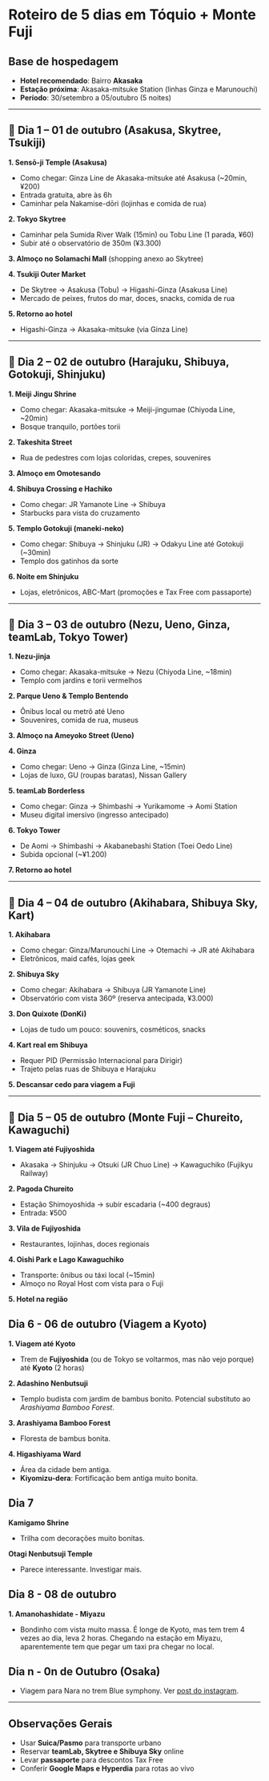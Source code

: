 # Roteiro de 5 dias em Tóquio + Monte Fuji

## Base de hospedagem
- **Hotel recomendado**: Bairro **Akasaka**
- **Estação próxima**: Akasaka-mitsuke Station (linhas Ginza e Marunouchi)
- **Período**: 30/setembro a 05/outubro (5 noites)

---

## 📅 Dia 1 – 01 de outubro (Asakusa, Skytree, Tsukiji)

**1. Sensō-ji Temple (Asakusa)**
- Como chegar: Ginza Line de Akasaka-mitsuke até Asakusa (~20min, ¥200)
- Entrada gratuita, abre às 6h
- Caminhar pela Nakamise-dōri (lojinhas e comida de rua)

**2. Tokyo Skytree**
- Caminhar pela Sumida River Walk (15min) ou Tobu Line (1 parada, ¥60)
- Subir até o observatório de 350m (¥3.300)

**3. Almoço no Solamachi Mall** (shopping anexo ao Skytree)

**4. Tsukiji Outer Market**
- De Skytree → Asakusa (Tobu) → Higashi-Ginza (Asakusa Line)
- Mercado de peixes, frutos do mar, doces, snacks, comida de rua

**5. Retorno ao hotel**
- Higashi-Ginza → Akasaka-mitsuke (via Ginza Line)

---

## 📅 Dia 2 – 02 de outubro (Harajuku, Shibuya, Gotokuji, Shinjuku)

**1. Meiji Jingu Shrine**
- Como chegar: Akasaka-mitsuke → Meiji-jingumae (Chiyoda Line, ~20min)
- Bosque tranquilo, portões torii

**2. Takeshita Street**
- Rua de pedestres com lojas coloridas, crepes, souvenires

**3. Almoço em Omotesando**

**4. Shibuya Crossing e Hachiko**
- Como chegar: JR Yamanote Line → Shibuya
- Starbucks para vista do cruzamento

**5. Templo Gotokuji (maneki-neko)**
- Como chegar: Shibuya → Shinjuku (JR) → Odakyu Line até Gotokuji (~30min)
- Templo dos gatinhos da sorte

**6. Noite em Shinjuku**
- Lojas, eletrônicos, ABC-Mart (promoções e Tax Free com passaporte)

---

## 📅 Dia 3 – 03 de outubro (Nezu, Ueno, Ginza, teamLab, Tokyo Tower)

**1. Nezu-jinja**
- Como chegar: Akasaka-mitsuke → Nezu (Chiyoda Line, ~18min)
- Templo com jardins e torii vermelhos

**2. Parque Ueno & Templo Bentendo**
- Ônibus local ou metrô até Ueno
- Souvenires, comida de rua, museus

**3. Almoço na Ameyoko Street (Ueno)**

**4. Ginza**
- Como chegar: Ueno → Ginza (Ginza Line, ~15min)
- Lojas de luxo, GU (roupas baratas), Nissan Gallery

**5. teamLab Borderless**
- Como chegar: Ginza → Shimbashi → Yurikamome → Aomi Station
- Museu digital imersivo (ingresso antecipado)

**6. Tokyo Tower**
- De Aomi → Shimbashi → Akabanebashi Station (Toei Oedo Line)
- Subida opcional (~¥1.200)

**7. Retorno ao hotel**

---

## 📅 Dia 4 – 04 de outubro (Akihabara, Shibuya Sky, Kart)

**1. Akihabara**
- Como chegar: Ginza/Marunouchi Line → Otemachi → JR até Akihabara
- Eletrônicos, maid cafés, lojas geek

**2. Shibuya Sky**
- Como chegar: Akihabara → Shibuya (JR Yamanote Line)
- Observatório com vista 360º (reserva antecipada, ¥3.000)

**3. Don Quixote (DonKi)**
- Lojas de tudo um pouco: souvenirs, cosméticos, snacks

**4. Kart real em Shibuya**
- Requer PID (Permissão Internacional para Dirigir)
- Trajeto pelas ruas de Shibuya e Harajuku

**5. Descansar cedo para viagem a Fuji**

---

## 📅 Dia 5 – 05 de outubro (Monte Fuji – Chureito, Kawaguchi)

**1. Viagem até Fujiyoshida**
- Akasaka → Shinjuku → Otsuki (JR Chuo Line) → Kawaguchiko (Fujikyu Railway)

**2. Pagoda Chureito**
- Estação Shimoyoshida → subir escadaria (~400 degraus)
- Entrada: ¥500

**3. Vila de Fujiyoshida**
- Restaurantes, lojinhas, doces regionais

**4. Oishi Park e Lago Kawaguchiko**
- Transporte: ônibus ou táxi local (~15min)
- Almoço no Royal Host com vista para o Fuji

**5. Hotel na região**

## Dia 6 - 06 de outubro (Viagem a Kyoto)

**1. Viagem até Kyoto**
- Trem de **Fujiyoshida** (ou de Tokyo se voltarmos, mas não vejo porque) até **Kyoto** (2 horas)

**2. Adashino Nenbutsuji**
- Templo budista com jardim de bambus bonito. Potencial substituto ao *Arashiyama Bamboo Forest*.

**3. Arashiyama Bamboo Forest**
- Floresta de bambus bonita.

**4. Higashiyama Ward**
- Área da cidade bem antiga.
- **Kiyomizu-dera**: Fortificação bem antiga muito bonita.

## Dia 7

**Kamigamo Shrine**
- Trilha com decorações muito bonitas.

**Otagi Nenbutsuji Temple**
- Parece interessante. Investigar mais.

## Dia 8 - 08 de outubro

**1. Amanohashidate - Miyazu**
- Bondinho com vista muito massa. É longe de Kyoto, mas tem trem 4 vezes ao dia, leva 2 horas. Chegando na estação em Miyazu, aparentemente tem que pegar um taxi pra chegar no local.


## Dia n - 0n de Outubro (Osaka)
- Viagem para Nara no trem Blue symphony. Ver [post do instagram](https://www.instagram.com/reel/DLWMKBCpzl4/?utm_source=ig_web_copy_link&igsh=aWRmdHlxMDl1b3k3).


---

## Observações Gerais
- Usar **Suica/Pasmo** para transporte urbano
- Reservar **teamLab, Skytree e Shibuya Sky** online
- Levar **passaporte** para descontos Tax Free
- Conferir **Google Maps e Hyperdia** para rotas ao vivo
